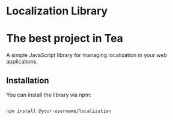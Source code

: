 # Localization Library
# The best project in Tea

A simple JavaScript library for managing localization in your web applications.


## Installation


You can install the library via npm:


```bash

npm install @your-username/localization


